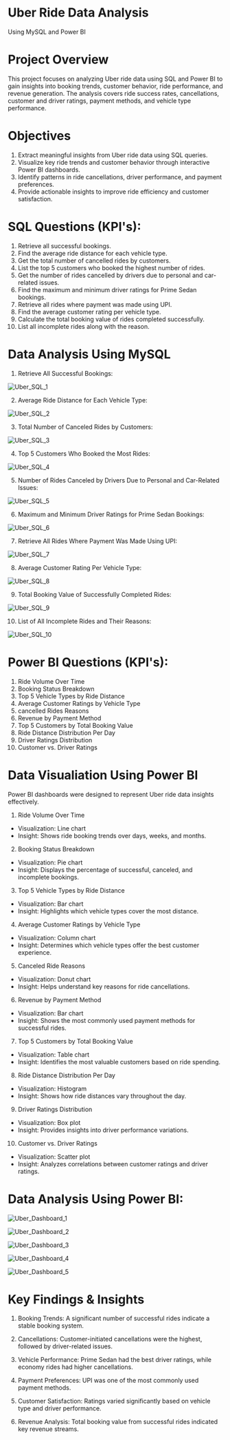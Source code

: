 # Uber Ride Data Analysis
Using MySQL and Power BI

# Project Overview
This project focuses on analyzing Uber ride data using SQL and Power BI to gain insights into booking trends, customer behavior, ride performance, and revenue generation. The analysis covers ride success rates, cancellations, customer and driver ratings, payment methods, and vehicle type performance.

# Objectives
1. Extract meaningful insights from Uber ride data using SQL queries.
2. Visualize key ride trends and customer behavior through interactive Power BI dashboards.
3. Identify patterns in ride cancellations, driver performance, and payment preferences.
4. Provide actionable insights to improve ride efficiency and customer satisfaction.

# SQL Questions (KPI's):
1. Retrieve all successful bookings.
2. Find the average ride distance for each vehicle type.
3. Get the total number of cancelled rides by customers.
4. List the top 5 customers who booked the highest number of rides.
5. Get the number of rides cancelled by drivers due to personal and car-related issues.
6. Find the maximum and minimum driver ratings for Prime Sedan bookings.
7. Retrieve all rides where payment was made using UPI.
8. Find the average customer rating per vehicle type.
9. Calculate the total booking value of rides completed successfully.
10. List all incomplete rides along with the reason.

# Data Analysis Using MySQL
1. Retrieve All Successful Bookings:

![Uber_SQL_1](https://github.com/user-attachments/assets/6d83eb96-7d27-4bed-a76b-67c82d5c93c9)

2. Average Ride Distance for Each Vehicle Type:

![Uber_SQL_2](https://github.com/user-attachments/assets/c155a1d5-6c4b-4520-b663-5611a0fba632)

3. Total Number of Canceled Rides by Customers:

![Uber_SQL_3](https://github.com/user-attachments/assets/615811c9-3acc-4625-b978-3fe35b68abdb)

4. Top 5 Customers Who Booked the Most Rides:

![Uber_SQL_4](https://github.com/user-attachments/assets/02f5949d-d070-40c4-b670-7db39186b859)

5. Number of Rides Canceled by Drivers Due to Personal and Car-Related Issues:

![Uber_SQL_5](https://github.com/user-attachments/assets/78a55ec2-5295-4571-87c9-0449597dec7c)

6. Maximum and Minimum Driver Ratings for Prime Sedan Bookings:

![Uber_SQL_6](https://github.com/user-attachments/assets/eff5a5d9-8989-4094-b48c-b0f262fb8a80)

7. Retrieve All Rides Where Payment Was Made Using UPI:

![Uber_SQL_7](https://github.com/user-attachments/assets/b0af472f-75e8-41cc-b27e-fb1fd9d07e42)

8. Average Customer Rating Per Vehicle Type:

![Uber_SQL_8](https://github.com/user-attachments/assets/2408af94-3734-46d0-9be1-405b23e60e92)

9. Total Booking Value of Successfully Completed Rides:

![Uber_SQL_9](https://github.com/user-attachments/assets/f8c0be54-e299-4424-9e80-ba3fdd8cb5a1)

10. List of All Incomplete Rides and Their Reasons:

![Uber_SQL_10](https://github.com/user-attachments/assets/e7a5c48b-3210-4d25-85f9-0da30ec0aafd)


# Power BI Questions (KPI's):
1. Ride Volume Over Time
2. Booking Status Breakdown
3. Top 5 Vehicle Types by Ride Distance
4. Average Customer Ratings by Vehicle Type
5. cancelled Rides Reasons
6. Revenue by Payment Method
7. Top 5 Customers by Total Booking Value
8. Ride Distance Distribution Per Day
9. Driver Ratings Distribution
10. Customer vs. Driver Ratings

# Data Visualiation Using Power BI
Power BI dashboards were designed to represent Uber ride data insights effectively.

1. Ride Volume Over Time
* Visualization: Line chart
* Insight: Shows ride booking trends over days, weeks, and months.

2. Booking Status Breakdown
* Visualization: Pie chart
* Insight: Displays the percentage of successful, canceled, and incomplete bookings.

3. Top 5 Vehicle Types by Ride Distance
* Visualization: Bar chart
* Insight: Highlights which vehicle types cover the most distance.

4. Average Customer Ratings by Vehicle Type
* Visualization: Column chart
* Insight: Determines which vehicle types offer the best customer experience.

5. Canceled Ride Reasons
* Visualization: Donut chart
* Insight: Helps understand key reasons for ride cancellations.

6. Revenue by Payment Method
* Visualization: Bar chart
* Insight: Shows the most commonly used payment methods for successful rides.

7. Top 5 Customers by Total Booking Value
* Visualization: Table chart
* Insight: Identifies the most valuable customers based on ride spending.

8. Ride Distance Distribution Per Day
* Visualization: Histogram
* Insight: Shows how ride distances vary throughout the day.

9. Driver Ratings Distribution
* Visualization: Box plot
* Insight: Provides insights into driver performance variations.

10. Customer vs. Driver Ratings
* Visualization: Scatter plot
* Insight: Analyzes correlations between customer ratings and driver ratings.

# Data Analysis Using Power BI:
![Uber_Dashboard_1](https://github.com/user-attachments/assets/55ba7869-c737-498d-8dad-4fb80af943ae)

![Uber_Dashboard_2](https://github.com/user-attachments/assets/1d178d11-68ef-45ef-9695-d7f53b54e394)

![Uber_Dashboard_3](https://github.com/user-attachments/assets/de3625a8-b9f7-4d10-a07e-99d6313bd0f5)

![Uber_Dashboard_4](https://github.com/user-attachments/assets/904fc3f2-eab8-4f28-8ad6-fa59601859d8)

![Uber_Dashboard_5](https://github.com/user-attachments/assets/a4d9a273-714b-4dd7-ae51-11c2e3b08b61)

# Key Findings & Insights

1. Booking Trends: A significant number of successful rides indicate a stable booking system.

2. Cancellations: Customer-initiated cancellations were the highest, followed by driver-related issues.

3. Vehicle Performance: Prime Sedan had the best driver ratings, while economy rides had higher cancellations.

4. Payment Preferences: UPI was one of the most commonly used payment methods.

5. Customer Satisfaction: Ratings varied significantly based on vehicle type and driver performance.

6. Revenue Analysis: Total booking value from successful rides indicated key revenue streams.




